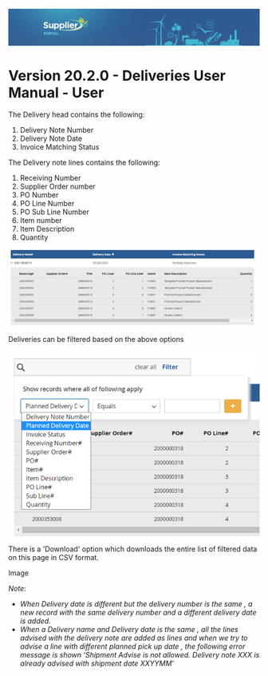 ![Supplier portal banner](../../../../images/banner-supplier-portal.jpg)

# Version 20.2.0 - Deliveries User Manual - User

The Delivery head contains the following:

1. Delivery Note Number
2. Delivery Note Date
3. Invoice Matching Status

The Delivery note lines contains the following:

1. Receiving Number
2. Supplier Order number
3. PO Number
4. PO Line Number 
5. PO Sub Line Number
6. Item number
7. Item Description
8. Quantity

<kbd>
<img alt="metrics display" src="../../images/usermanual/deliveries.png"> 
</kbd>

Deliveries can be filtered based on the above options

<kbd>
<img alt="metrics display" src="../../images/usermanual/deliveries-filter-portal.png"> 
</kbd>


There is a &#39;Download&#39; option which downloads the entire list of filtered data on this page in CSV format.

Image

_Note:_
- _When Delivery date is different but the delivery number is the same , a new record with the same delivery number and a different delivery date is added._
- _When a Delivery name and Delivery date is the same , all the lines advised with the delivery note are added as lines and when we try to advise a line with different planned pick up date , the following error message is shown ‘Shipment Advise is not allowed. Delivery note XXX is already advised with shipment date XXYYMM’_
